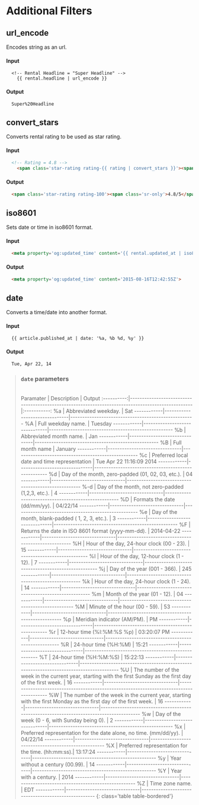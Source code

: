 # Additional Filters

## url_encode

Encodes string as an url.

#### Input

~~~ liquid
  <!-- Rental Headline = "Super Headline" -->
    {{ rental.headline | url_encode }}
~~~

#### Output

~~~
  Super%20Headline
~~~

## convert_stars

Converts rental rating to be used as star rating.

#### Input

~~~ html
  <!-- Rating = 4.8 -->
    <span class='star-rating rating-{{ rating | convert_stars }}'><span class='sr-only'>{{ rating }}/5</span></span>
~~~

#### Output

~~~ html
  <span class='star-rating rating-100'><span class='sr-only'>4.8/5</span></span>
~~~

## iso8601

Sets date or time in iso8601 format.

#### Input

~~~ html
  <meta property='og:updated_time' content='{{ rental.updated_at | iso8601 }}'>
~~~

#### Output

~~~ html
  <meta property='og:updated_time' content='2015-08-16T12:42:55Z'>
~~~

## date

Converts a time/date into another format.

#### Input

~~~ liquid
  {{ article.published_at | date: '%a, %b %d, %y' }}
~~~

#### Output

~~~
  Tue, Apr 22, 14
~~~

> ### `date` parameters
>
> <br>
>
>  <div class='tab-content' markdown='1'>
>    <div class='tab-pane active' id='public' markdown='1'>
>  Paramater   | Description                   | Output
>  :----------:|--------------------------------------------------------------------------------------------------|:-----------:
>  %a          | Abbreviated weekday.          | Sat
>  ------------|-------------------------------|----------------------------------------------------
>  %A          | Full weekday name.            | Tuesday
>  ------------|-------------------------------|----------------------------------------------------
>  %b          | Abbreviated month name.       | Jan
>  ------------|-------------------------------|----------------------------------------------------
>  %B          | Full month name               | January
>  ------------|-------------------------------|----------------------------------------------------
>  %c          | Preferred local date and time representation      | Tue Apr 22 11:16:09 2014
>  ------------|-------------------------------|----------------------------------------------------
>  %d          | Day of the month, zero-padded (01, 02, 03, etc.). | 04
>  ------------|-------------------------------|----------------------------------------------------
>  %-d         | Day of the month, not zero-padded (1,2,3, etc.).  | 4
>  ------------|-------------------------------|----------------------------------------------------
>  %D          | Formats the date (dd/mm/yy).  | 04/22/14
>  ------------|-------------------------------|----------------------------------------------------
>  %e          | Day of the month, blank-padded ( 1, 2, 3, etc.).  | 3
>  ------------|-------------------------------|----------------------------------------------------
>  %F          | Returns the date in ISO 8601 format (yyyy-mm-dd). | 2014-04-22
>  ------------|-------------------------------|----------------------------------------------------
>  %H          | Hour of the day, 24-hour clock (00 - 23).         | 15
>  ------------|-------------------------------|----------------------------------------------------
>  %I          | Hour of the day, 12-hour clock (1 - 12).          | 7
>  ------------|-------------------------------|----------------------------------------------------
>  %j          | Day of the year (001 - 366).  | 245
>  ------------|-------------------------------|----------------------------------------------------
>  %k          | Hour of the day, 24-hour clock (1 - 24).          | 14
>  ------------|-------------------------------|----------------------------------------------------
>  %m          | Month of the year (01 - 12).  | 04
>  ------------|-------------------------------|----------------------------------------------------
>  %M          | Minute of the hour (00 - 59). | 53
>  ------------|-------------------------------|----------------------------------------------------
>  %p          | Meridian indicator (AM/PM).   | PM
>  ------------|-------------------------------|----------------------------------------------------
>  %r          | 12-hour time (%I:%M:%S %p)    | 03:20:07 PM
>  ------------|-------------------------------|----------------------------------------------------
>  %R          | 24-hour time (%H:%M)          | 15:21
>  ------------|-------------------------------|----------------------------------------------------
>  %T          | 24-hour time (%H:%M:%S)       | 15:22:13
>  ------------|-------------------------------|----------------------------------------------------------------------------------------
>  %U          | The number of the week in the current year, starting with the first Sunday as the first day of the first week. | 16
>  ------------|-------------------------------|----------------------------------------------------------------------------------------
>  %W          | The number of the week in the current year, starting with the first Monday as the first day of the first week. | 16
>  ------------|-------------------------------|----------------------------------------------------------------------------------------
>  %w          | Day of the week (0 - 6, with Sunday being 0).     | 2
>  ------------|-------------------------------|----------------------------------------------------
>  %x          | Preferred representation for the date alone, no time. (mm/dd/yy). | 04/22/14
>  ------------|-------------------------------|----------------------------------------------------
>  %X          | Preferred representation for the time. (hh:mm:ss).| 13:17:24
>  ------------|-------------------------------|----------------------------------------------------
>  %y          | Year without a century (00.99).                   | 14
>  ------------|-------------------------------|----------------------------------------------------
>  %Y          | Year with a century. | 2014
>  ------------|-------------------------------|----------------------------------------------------
>  %Z          | Time zone name.               | EDT
>  ------------|-------------------------------|----------------------------------------------------
>  {: class='table table-bordered'}
>    </div>
>  </div>
